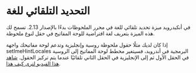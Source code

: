 # التحديد التلقائي للغة
في أنكيدرويد ميزة تحديد تلقائي للغة في محرر الملحوظات بدءًا بالإصدار 2.13.
تسمح لك هذه الميزة بتعريف لغة افتراضية للوحة المفاتيح في حقل لنوع ملحوظة.

إذا كان لديك مثلًا حقول ملحوظة روسية وإنجليزية وتدعم لوحة مفاتيحك
واجهة setImeHintLocales البرمجية في أندرويد، فسيتغير مخطط لوحة المفاتيح
إلى الروسية في الحقل الأول ثم إلى الإنجليزية في الحقل الثاني تلقائيًا عندما يتم
تركيز الحقول. [شاهد هذا الفيديو لترى كيف هذا](https://youtu.be/JrxDjTrRhBE).
